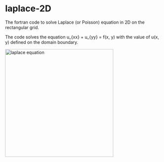 # laplace-2D
The fortran code to solve Laplace (or Poisson) equation in 2D
on the rectangular grid.

The code solves the equation u_{xx} + u_{yy} = f(x, y)
with the value of u(x, y) defined on the domain boundary.


<a><img src="solution.eps" align="left" height="350" alt="laplace equation"></a>
